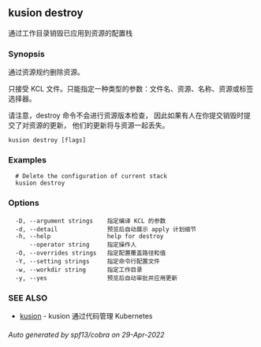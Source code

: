 ## kusion destroy

通过工作目录销毁已应用到资源的配置栈

### Synopsis

通过资源规约删除资源。

只接受 KCL 文件。只能指定一种类型的参数：文件名、资源、名称、资源或标签选择器。

请注意，destroy 命令不会进行资源版本检查， 因此如果有人在你提交销毁时提交了对资源的更新， 他们的更新将与资源一起丢失。

```
kusion destroy [flags]
```

### Examples

```
  # Delete the configuration of current stack
  kusion destroy
```

### Options

```
  -D, --argument strings    指定编译 KCL 的参数
  -d, --detail              预览后自动展示 apply 计划细节
  -h, --help                help for destroy
      --operator string     指定操作人
  -O, --overrides strings   指定配置覆盖路径和值
  -Y, --setting strings     指定命令行配置文件
  -w, --workdir string      指定工作目录
  -y, --yes                 预览后自动审批并应用更新
```

### SEE ALSO

* [kusion](kusion.md)	 - kusion 通过代码管理 Kubernetes

###### Auto generated by spf13/cobra on 29-Apr-2022
